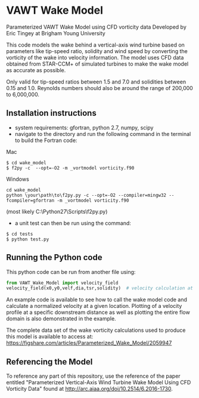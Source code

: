 # VAWT Wake Model

Parameterized VAWT Wake Model using CFD vorticity data
Developed by Eric Tingey at Brigham Young University

This code models the wake behind a vertical-axis wind turbine based on parameters like tip-speed ratio, solidity and wind speed by converting the vorticity of the wake into velocity information. The model uses CFD data obtained from STAR-CCM+ of simulated turbines to make the wake model as accurate as possible.

Only valid for tip-speed ratios between 1.5 and 7.0 and solidities between 0.15 and 1.0. Reynolds numbers should also be around the range of 200,000 to 6,000,000.


## Installation instructions

- system requirements: gfortran, python 2.7, numpy, scipy
- navigate to the directory and run the following command in the terminal to build the Fortran code:

Mac
```
$ cd wake_model
$ f2py -c  --opt=-O2 -m _vortmodel vorticity.f90
```

Windows
```
cd wake_model
python \your\path\to\f2py.py -c --opt=-O2 --compiler=mingw32 --fcompiler=gfortran -m _vortmodel vorticity.f90
```
(most likely C:\Python27\Scripts\f2py.py)

- a unit test can then be run using the command:
```
$ cd tests
$ python test.py
```

## Running the Python code

This python code can be run from another file using:
```python
from VAWT_Wake_Model import velocity_field
velocity_field(x0,y0,velf,dia,tsr,solidity)  # velocity calculation at any point (x0,y0) for a given free stream wind speed, turbine diameter, tip-speed ratio, and solidity
```

An example code is available to see how to call the wake model code and calculate a normalized velocity at a given location. Plotting of a velocity profile at a specific downstream distance as well as plotting the entire flow domain is also demonstrated in the example.

The complete data set of the wake vorticity calculations used to produce this model is available to access at:
https://figshare.com/articles/Parameterized_Wake_Model/2059947

## Referencing the Model

To reference any part of this repository, use the reference of the paper entitled "Parameterized Vertical-Axis Wind Turbine Wake Model Using CFD Vorticity Data" found at http://arc.aiaa.org/doi/10.2514/6.2016-1730.
